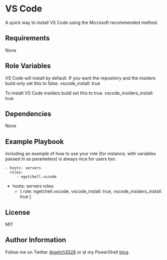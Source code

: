 VS Code
=========

A quick way to install VS Code using the Microsoft recommended method.

Requirements
------------

None

Role Variables
--------------

VS Code will install by default. If you want the repository and the insiders build only set this to false.
  vscode_install: true

To install VS Code insiders build set this to true.
  vscode_insiders_install: true

Dependencies
------------

None

Example Playbook
----------------

Including an example of how to use your role (for instance, with variables passed in as parameters) is always nice for users too:

    - hosts: servers
      roles:
         - ngetchell.vscode


   - hosts: servers
     roles:
        - {
            role: ngetchell.vscode,
            vscode_install: true,
            vscode_insiders_install: true
          }

License
-------

MIT

Author Information
------------------

Follow me on Twitter [@getch3028](https://twitter.com/getch3028) or at my PowerShell [blog](https://powershell.getchell.org).
